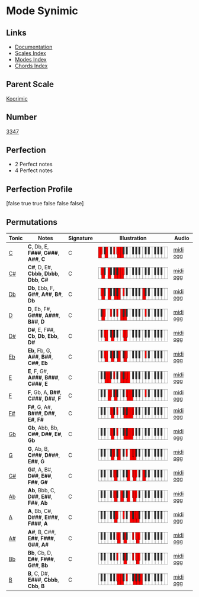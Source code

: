 # Mode Synimic

## Links

- [Documentation](index.md)
- [Scales Index](Scales.md)
- [Modes Index](Modes.md)
- [Chords Index](Chords.md)

## Parent Scale

[Kocrimic](ScaleKocrimic.md)

## Number

[3347](https://ianring.com/musictheory/scales/3347)

## Perfection

- 2 Perfect notes
- 4 Perfect notes

## Perfection Profile

[false true true false false false]

## Permutations

| Tonic | Notes | Signature | Illustration | Audio |
|-------|-------|-----------|--------------|-------|
| [C](ModeCNaturalSynimic.md) | **C**, Db, E, **F###**, **G###**, **A##**, **C** | C | ![CNaturalSynimic](ModeCNaturalSynimic.png) | [midi](ModeCNaturalSynimic.mid) [ogg](ModeCNaturalSynimic.ogg) |
| [C#](ModeCSharpSynimic.md) | **C#**, D, E#, **Cbbb**, **Dbbb**, **Dbb**, **C#** | C | ![CSharpSynimic](ModeCSharpSynimic.png) | [midi](ModeCSharpSynimic.mid) [ogg](ModeCSharpSynimic.ogg) |
| [Db](ModeDFlatSynimic.md) | **Db**, Ebb, F, **G##**, **A##**, **B#**, **Db** | C | ![DFlatSynimic](ModeDFlatSynimic.png) | [midi](ModeDFlatSynimic.mid) [ogg](ModeDFlatSynimic.ogg) |
| [D](ModeDNaturalSynimic.md) | **D**, Eb, F#, **G###**, **A###**, **B##**, **D** | C | ![DNaturalSynimic](ModeDNaturalSynimic.png) | [midi](ModeDNaturalSynimic.mid) [ogg](ModeDNaturalSynimic.ogg) |
| [D#](ModeDSharpSynimic.md) | **D#**, E, F##, **Cb**, **Db**, **Ebb**, **D#** | C | ![DSharpSynimic](ModeDSharpSynimic.png) | [midi](ModeDSharpSynimic.mid) [ogg](ModeDSharpSynimic.ogg) |
| [Eb](ModeEFlatSynimic.md) | **Eb**, Fb, G, **A##**, **B##**, **C##**, **Eb** | C | ![EFlatSynimic](ModeEFlatSynimic.png) | [midi](ModeEFlatSynimic.mid) [ogg](ModeEFlatSynimic.ogg) |
| [E](ModeENaturalSynimic.md) | **E**, F, G#, **A###**, **B###**, **C###**, **E** | C | ![ENaturalSynimic](ModeENaturalSynimic.png) | [midi](ModeENaturalSynimic.mid) [ogg](ModeENaturalSynimic.ogg) |
| [F](ModeFNaturalSynimic.md) | **F**, Gb, A, **B##**, **C###**, **D##**, **F** | C | ![FNaturalSynimic](ModeFNaturalSynimic.png) | [midi](ModeFNaturalSynimic.mid) [ogg](ModeFNaturalSynimic.ogg) |
| [F#](ModeFSharpSynimic.md) | **F#**, G, A#, **B###**, **D##**, **E#**, **F#** | C | ![FSharpSynimic](ModeFSharpSynimic.png) | [midi](ModeFSharpSynimic.mid) [ogg](ModeFSharpSynimic.ogg) |
| [Gb](ModeGFlatSynimic.md) | **Gb**, Abb, Bb, **C##**, **D##**, **E#**, **Gb** | C | ![GFlatSynimic](ModeGFlatSynimic.png) | [midi](ModeGFlatSynimic.mid) [ogg](ModeGFlatSynimic.ogg) |
| [G](ModeGNaturalSynimic.md) | **G**, Ab, B, **C###**, **D###**, **E##**, **G** | C | ![GNaturalSynimic](ModeGNaturalSynimic.png) | [midi](ModeGNaturalSynimic.mid) [ogg](ModeGNaturalSynimic.ogg) |
| [G#](ModeGSharpSynimic.md) | **G#**, A, B#, **D##**, **E##**, **F##**, **G#** | C | ![GSharpSynimic](ModeGSharpSynimic.png) | [midi](ModeGSharpSynimic.mid) [ogg](ModeGSharpSynimic.ogg) |
| [Ab](ModeAFlatSynimic.md) | **Ab**, Bbb, C, **D##**, **E##**, **F##**, **Ab** | C | ![AFlatSynimic](ModeAFlatSynimic.png) | [midi](ModeAFlatSynimic.mid) [ogg](ModeAFlatSynimic.ogg) |
| [A](ModeANaturalSynimic.md) | **A**, Bb, C#, **D###**, **E###**, **F###**, **A** | C | ![ANaturalSynimic](ModeANaturalSynimic.png) | [midi](ModeANaturalSynimic.mid) [ogg](ModeANaturalSynimic.ogg) |
| [A#](ModeASharpSynimic.md) | **A#**, B, C##, **E##**, **F###**, **G##**, **A#** | C | ![ASharpSynimic](ModeASharpSynimic.png) | [midi](ModeASharpSynimic.mid) [ogg](ModeASharpSynimic.ogg) |
| [Bb](ModeBFlatSynimic.md) | **Bb**, Cb, D, **E##**, **F###**, **G##**, **Bb** | C | ![BFlatSynimic](ModeBFlatSynimic.png) | [midi](ModeBFlatSynimic.mid) [ogg](ModeBFlatSynimic.ogg) |
| [B](ModeBNaturalSynimic.md) | **B**, C, D#, **E###**, **Cbbb**, **Cbb**, **B** | C | ![BNaturalSynimic](ModeBNaturalSynimic.png) | [midi](ModeBNaturalSynimic.mid) [ogg](ModeBNaturalSynimic.ogg) |
